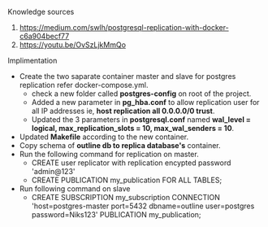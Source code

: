Knowledge sources

1. https://medium.com/swlh/postgresql-replication-with-docker-c6a904becf77
2. https://youtu.be/OvSzLjkMmQo

Implimentation

- Create the two saparate container master and slave for postgres replication refer docker-compose.yml.
  - check a new folder called **postgres-config** on root of the project.
  - Added a new parameter in **pg_hba.conf** to allow replication user for all IP addresses ie, **host replication all 0.0.0.0/0 trust**.
  - Updated the 3 parameters in **postgresql.conf** named **wal_level = logical, max_replication_slots = 10, max_wal_senders = 10**.
- Updated **Makefile** according to the new container.
- Copy schema of **outline db to replica database's** container.
- Run the following command for replication on master.
  - CREATE user replicator with replication encypted password 'admin@123'
  - CREATE PUBLICATION my_publication FOR ALL TABLES;
- Run following command on slave
  - CREATE SUBSCRIPTION my_subscription CONNECTION 'host=postgres-master port=5432 dbname=outline user=postgres password=Niks123' PUBLICATION my_publication;
